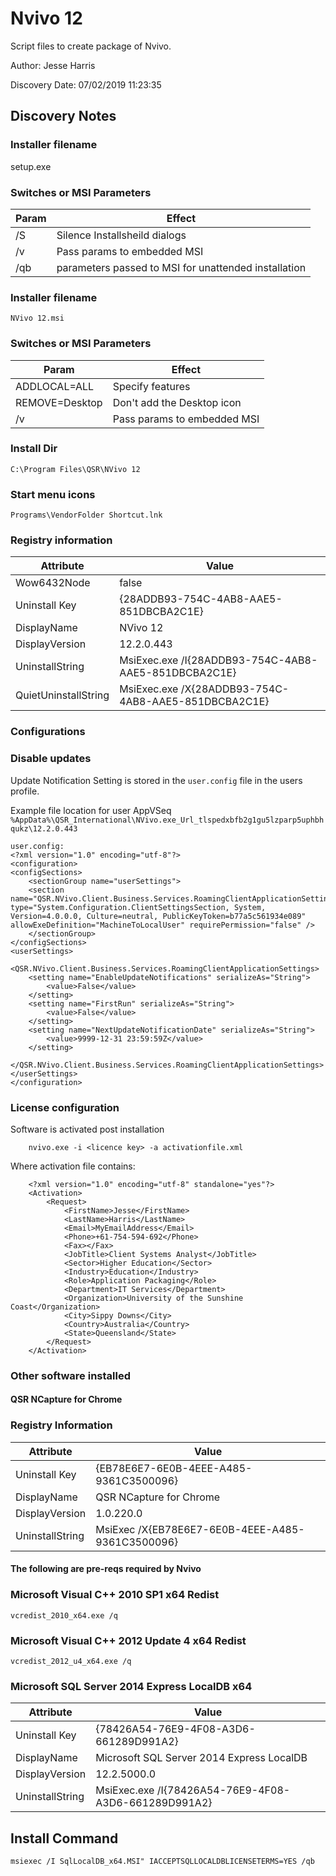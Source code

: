 # Nvivo 12
Script files to create package of Nvivo.

Author: Jesse Harris

Discovery Date: 07/02/2019 11:23:35

## Discovery Notes

### Installer filename

setup.exe

### Switches or MSI Parameters

| Param | Effect                                               |
|-------|------------------------------------------------------|
| /S    | Silence Installsheild dialogs                        |
| /v    | Pass params to embedded MSI                          |
| /qb   | parameters passed to MSI for unattended installation |

### Installer filename

`NVivo 12.msi`

### Switches or MSI Parameters

| Param          | Effect                      |
|----------------|-----------------------------|
| ADDLOCAL=ALL   | Specify features            |
| REMOVE=Desktop | Don't add the Desktop icon  |
| /v             | Pass params to embedded MSI |

### Install Dir

`C:\Program Files\QSR\NVivo 12`

### Start menu icons

`
Programs\VendorFolder
         Shortcut.lnk
`

### Registry information

| Attribute            | Value                                                |
|----------------------|------------------------------------------------------|
| Wow6432Node          | false                                                |
| Uninstall Key        | {28ADDB93-754C-4AB8-AAE5-851DBCBA2C1E}               |
| DisplayName          | NVivo 12                                             |
| DisplayVersion       | 12.2.0.443                                           |
| UninstallString      | MsiExec.exe /I{28ADDB93-754C-4AB8-AAE5-851DBCBA2C1E} |
| QuietUninstallString | MsiExec.exe /X{28ADDB93-754C-4AB8-AAE5-851DBCBA2C1E} |

### Configurations

### Disable updates

Update Notification Setting is stored in the `user.config` file in the users
profile.

Example file location for user AppVSeq
`%AppData%\QSR_International\NVivo.exe_Url_tlspedxbfb2g1gu5lzparp5uphbhqukz\12.2.0.443`

    user.config:
    <?xml version="1.0" encoding="utf-8"?>
    <configuration>
    <configSections>
        <sectionGroup name="userSettings">
        <section name="QSR.NVivo.Client.Business.Services.RoamingClientApplicationSettings" type="System.Configuration.ClientSettingsSection, System, Version=4.0.0.0, Culture=neutral, PublicKeyToken=b77a5c561934e089" allowExeDefinition="MachineToLocalUser" requirePermission="false" />
        </sectionGroup>
    </configSections>
    <userSettings>
        <QSR.NVivo.Client.Business.Services.RoamingClientApplicationSettings>
        <setting name="EnableUpdateNotifications" serializeAs="String">
            <value>False</value>
        </setting>
        <setting name="FirstRun" serializeAs="String">
            <value>False</value>
        </setting>
        <setting name="NextUpdateNotificationDate" serializeAs="String">
            <value>9999-12-31 23:59:59Z</value>
        </setting>
        </QSR.NVivo.Client.Business.Services.RoamingClientApplicationSettings>
    </userSettings>
    </configuration>

### License configuration

Software is activated post installation

        nvivo.exe -i <licence key> -a activationfile.xml

Where activation file contains:

        <?xml version="1.0" encoding="utf-8" standalone="yes"?>
        <Activation>
            <Request>
                <FirstName>Jesse</FirstName>
                <LastName>Harris</LastName>
                <Email>MyEmailAddress</Email>
                <Phone>+61-754-594-692</Phone>
                <Fax></Fax>
                <JobTitle>Client Systems Analyst</JobTitle>
                <Sector>Higher Education</Sector>
                <Industry>Education</Industry>
                <Role>Application Packaging</Role>
                <Department>IT Services</Department>
                <Organization>University of the Sunshine Coast</Organization>
                <City>Sippy Downs</City>
                <Country>Australia</Country>
                <State>Queensland</State>
            </Request>
        </Activation>

### Other software installed

#### QSR NCapture for Chrome

### Registry Information

| Attribute       | Value                                            |
|-----------------|--------------------------------------------------|
| Uninstall Key   | {EB78E6E7-6E0B-4EEE-A485-9361C3500096}           |
| DisplayName     | QSR NCapture for Chrome                          |
| DisplayVersion  | 1.0.220.0                                        |
| UninstallString | MsiExec /X{EB78E6E7-6E0B-4EEE-A485-9361C3500096} |

#### The following are pre-reqs required by Nvivo

### Microsoft Visual C++ 2010 SP1 x64 Redist

`vcredist_2010_x64.exe /q`

### Microsoft Visual C++ 2012 Update 4 x64 Redist

`vcredist_2012_u4_x64.exe /q`

### Microsoft SQL Server 2014 Express LocalDB x64

| Attribute       | Value                                                |
|-----------------|------------------------------------------------------|
| Uninstall Key   | {78426A54-76E9-4F08-A3D6-661289D991A2}               |
| DisplayName     | Microsoft SQL Server 2014 Express LocalDB            |
| DisplayVersion  | 12.2.5000.0                                          |
| UninstallString | MsiExec.exe /I{78426A54-76E9-4F08-A3D6-661289D991A2} |

## Install Command

`msiexec /I SqlLocalDB_x64.MSI" IACCEPTSQLLOCALDBLICENSETERMS=YES /qb`
